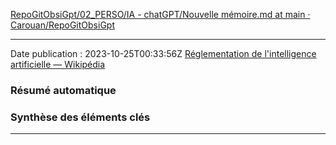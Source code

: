 [RepoGitObsiGpt/02_PERSO/IA - chatGPT/Nouvelle mémoire.md at main · Carouan/RepoGitObsiGpt](https://github.com/Carouan/RepoGitObsiGpt/blob/main/02_PERSO/IA%20-%20chatGPT/Nouvelle%20m%C3%A9moire.md)




---

Date publication : 2023-10-25T00:33:56Z
[Réglementation de l'intelligence artificielle — Wikipédia](https://fr.wikipedia.org/wiki/R%C3%A9glementation_de_l%27intelligence_artificielle)



### Résumé automatique


### Synthèse des éléments clés


---
